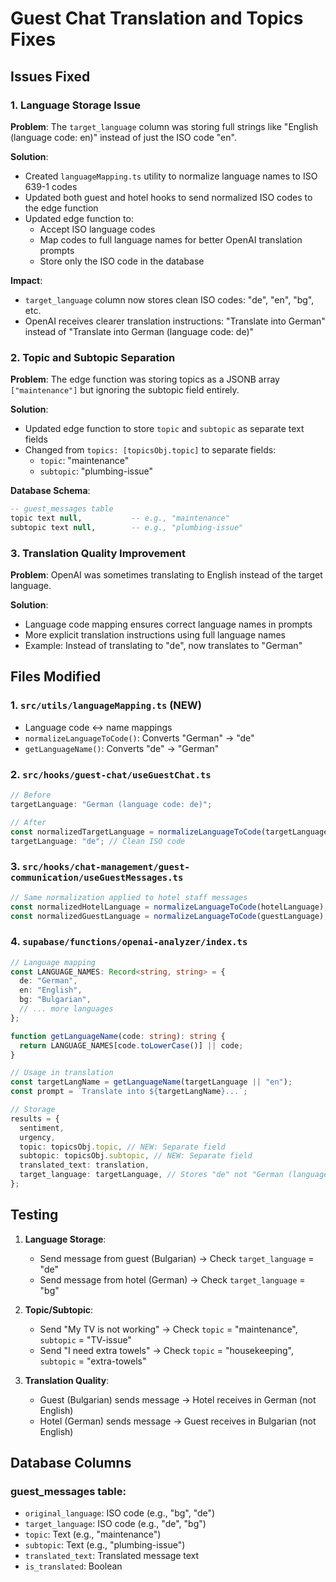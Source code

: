 # Guest Chat Translation and Topics Fixes

## Issues Fixed

### 1. Language Storage Issue

**Problem**: The `target_language` column was storing full strings like "English (language code: en)" instead of just the ISO code "en".

**Solution**:

- Created `languageMapping.ts` utility to normalize language names to ISO 639-1 codes
- Updated both guest and hotel hooks to send normalized ISO codes to the edge function
- Updated edge function to:
  - Accept ISO language codes
  - Map codes to full language names for better OpenAI translation prompts
  - Store only the ISO code in the database

**Impact**:

- `target_language` column now stores clean ISO codes: "de", "en", "bg", etc.
- OpenAI receives clearer translation instructions: "Translate into German" instead of "Translate into German (language code: de)"

### 2. Topic and Subtopic Separation

**Problem**: The edge function was storing topics as a JSONB array `["maintenance"]` but ignoring the subtopic field entirely.

**Solution**:

- Updated edge function to store `topic` and `subtopic` as separate text fields
- Changed from `topics: [topicsObj.topic]` to separate fields:
  - `topic`: "maintenance"
  - `subtopic`: "plumbing-issue"

**Database Schema**:

```sql
-- guest_messages table
topic text null,           -- e.g., "maintenance"
subtopic text null,        -- e.g., "plumbing-issue"
```

### 3. Translation Quality Improvement

**Problem**: OpenAI was sometimes translating to English instead of the target language.

**Solution**:

- Language code mapping ensures correct language names in prompts
- More explicit translation instructions using full language names
- Example: Instead of translating to "de", now translates to "German"

## Files Modified

### 1. `src/utils/languageMapping.ts` (NEW)

- Language code ↔ name mappings
- `normalizeLanguageToCode()`: Converts "German" → "de"
- `getLanguageName()`: Converts "de" → "German"

### 2. `src/hooks/guest-chat/useGuestChat.ts`

```typescript
// Before
targetLanguage: "German (language code: de)";

// After
const normalizedTargetLanguage = normalizeLanguageToCode(targetLanguage);
targetLanguage: "de"; // Clean ISO code
```

### 3. `src/hooks/chat-management/guest-communication/useGuestMessages.ts`

```typescript
// Same normalization applied to hotel staff messages
const normalizedHotelLanguage = normalizeLanguageToCode(hotelLanguage);
const normalizedGuestLanguage = normalizeLanguageToCode(guestLanguage);
```

### 4. `supabase/functions/openai-analyzer/index.ts`

```typescript
// Language mapping
const LANGUAGE_NAMES: Record<string, string> = {
  de: "German",
  en: "English",
  bg: "Bulgarian",
  // ... more languages
};

function getLanguageName(code: string): string {
  return LANGUAGE_NAMES[code.toLowerCase()] || code;
}

// Usage in translation
const targetLangName = getLanguageName(targetLanguage || "en");
const prompt = `Translate into ${targetLangName}...`;

// Storage
results = {
  sentiment,
  urgency,
  topic: topicsObj.topic, // NEW: Separate field
  subtopic: topicsObj.subtopic, // NEW: Separate field
  translated_text: translation,
  target_language: targetLanguage, // Stores "de" not "German (language code: de)"
};
```

## Testing

1. **Language Storage**:

   - Send message from guest (Bulgarian) → Check `target_language` = "de"
   - Send message from hotel (German) → Check `target_language` = "bg"

2. **Topic/Subtopic**:

   - Send "My TV is not working" → Check `topic` = "maintenance", `subtopic` = "TV-issue"
   - Send "I need extra towels" → Check `topic` = "housekeeping", `subtopic` = "extra-towels"

3. **Translation Quality**:
   - Guest (Bulgarian) sends message → Hotel receives in German (not English)
   - Hotel (German) sends message → Guest receives in Bulgarian (not English)

## Database Columns

### guest_messages table:

- `original_language`: ISO code (e.g., "bg", "de")
- `target_language`: ISO code (e.g., "de", "bg")
- `topic`: Text (e.g., "maintenance")
- `subtopic`: Text (e.g., "plumbing-issue")
- `translated_text`: Translated message text
- `is_translated`: Boolean
